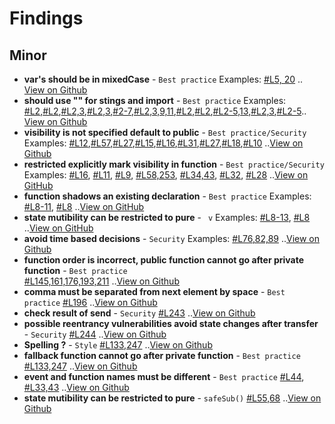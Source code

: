 # Findings

<!-- Here goes a list of issues -->

## Minor

- **var's should be in mixedCase** - `Best practice` Examples: [#L5, 20](https://github.com/tikonoff/rootcore/blob/master/contracts/helpers/Migrations.sol) .. [View on Github](https://github.com/tikonoff/rootcore/issues/1)
- **should use "" for stings and import** - `Best practice` Examples: [#L2](https://github.com/tikonoff/rootcore/blob/master/contracts/helpers/TestCrowdsaleController.sol),[#L2](https://github.com/tikonoff/rootcore/blob/master/contracts/helpers/TestUtils.sol),[#L2,3](https://github.com/tikonoff/rootcore/blob/master/contracts/interfaces/ISmartToken.sol),[#L2,3](https://github.com/tikonoff/rootcore/blob/master/contracts/interfaces/ITokenHolder.sol),[#2-7](https://github.com/tikonoff/rootcore/blob/master/contracts/CrowdsaleController.sol),[#L2,3,9,11](https://github.com/tikonoff/rootcore/blob/master/contracts/ERC20Token.sol),[#L2](https://github.com/tikonoff/rootcore/blob/master/contracts/Owned.sol),[#L2](https://github.com/tikonoff/rootcore/blob/master/contracts/Pausable.sol),[#L2-5,13](https://github.com/tikonoff/rootcore/blob/master/contracts/SmartToken.sol),[#L2,3](https://github.com/tikonoff/rootcore/blob/master/contracts/SmartTokenController.sol),[#L2-5](https://github.com/tikonoff/rootcore/blob/master/contracts/TokenHolder.sol).. [View on Github](https://github.com/tikonoff/rootcore/issues/2)
- **visibility is not specified default to public** - `Best practice/Security` Examples: [#L12](https://github.com/tikonoff/rootcore/blob/master/contracts/helpers/Migrations.sol),[#L57](https://github.com/tikonoff/rootcore/blob/master/contracts/CrowdsaleController.sol),[#L27](https://github.com/tikonoff/rootcore/blob/master/contracts/ERC20Token.sol),[#L15](https://github.com/tikonoff/rootcore/blob/master/contracts/Managed.sol),[#L16](https://github.com/tikonoff/rootcore/blob/master/contracts/Owned.sol),[#L31](https://github.com/tikonoff/rootcore/blob/master/contracts/SmartToken.sol),[#L27](https://github.com/tikonoff/rootcore/blob/master/contracts/SmartTokenController.sol),[#L18](https://github.com/tikonoff/rootcore/blob/master/contracts/TokenHolder.sol),[#L10](https://github.com/tikonoff/rootcore/blob/master/contracts/Utils.sol) ..[View on Github](https://github.com/tikonoff/rootcore/issues/3)
- **restricted explicitly mark visibility in function** - `Best practice/Security` Examples: [#L16](https://github.com/tikonoff/rootcore/blob/master/contracts/helpers/Migrations.sol), [#L11](https://github.com/tikonoff/rootcore/blob/master/contracts/helpers/TestCrowdsaleController.sol), [#L9](https://github.com/tikonoff/rootcore/blob/master/contracts/helpers/TestERC20Token.sol), [#L58,253](https://github.com/tikonoff/rootcore/blob/master/contracts/CrowdsaleController.sol), [#L34,43](https://github.com/tikonoff/rootcore/blob/master/contracts/Pausable.sol), [#L32](https://github.com/tikonoff/rootcore/blob/master/contracts/SmartToken.sol), [#L28](https://github.com/tikonoff/rootcore/blob/master/contracts/SmartTokenController.sol) ..[View on GitHub](https://github.com/tikonoff/rootcore/issues/4)
- **function shadows an existing declaration** - `Best practice` Examples: [#L8-11](https://github.com/tikonoff/rootcore/blob/master/contracts/interfaces/IERC20Token.sol), [#L8](https://github.com/tikonoff/rootcore/blob/master/contracts/interfaces/IOwned.sol) ..[View on GitHub](https://github.com/tikonoff/rootcore/issues/5)
- **state mutibility can be restricted to pure** - ` v` Examples:
[#L8-13](https://github.com/tikonoff/rootcore/blob/master/contracts/interfaces/IERC20Token.sol), [#L8](https://github.com/tikonoff/rootcore/blob/master/contracts/interfaces/IOwned.sol) ..[View on GitHub](https://github.com/tikonoff/rootcore/issues/6)
- **avoid time based decisions** - `Security` Examples:
[#L76,82,89](https://github.com/tikonoff/rootcore/blob/master/contracts/CrowdsaleController.sol) ..[View on Github](https://github.com/tikonoff/rootcore/issues/7)
- **function order is incorrect, public function cannot
  go after private function** - `Best practice`  
[#L145,161,176,193,211](https://github.com/tikonoff/rootcore/blob/master/contracts/CrowdsaleController.sol) ..[View on Github](https://github.com/tikonoff/rootcore/issues/8)
- **comma must be separated from next element
  by space** - `Best practice`
  [#L196](https://github.com/tikonoff/rootcore/blob/master/contracts/CrowdsaleController.sol) ..[View on Github](https://github.com/tikonoff/rootcore/issues/9)
- **check result of send** - `Security`
  [#L243](https://github.com/tikonoff/rootcore/blob/master/contracts/CrowdsaleController.sol) ..[View on Github](https://github.com/tikonoff/rootcore/issues/10)
- **possible reentrancy vulnerabilities avoid state changes after transfer** - `Security`
  [#L244](https://github.com/tikonoff/rootcore/blob/master/contracts/CrowdsaleController.sol) ..[View on Github](https://github.com/tikonoff/rootcore/issues/11)
- **Spelling ?** - `Style`
  [#L133,247](https://github.com/tikonoff/rootcore/blob/master/contracts/CrowdsaleController.sol) ..[View on Github](https://github.com/tikonoff/rootcore/issues/12)
- **fallback function cannot go after private function** - `Best practice`
  [#L133,247](https://github.com/tikonoff/rootcore/blob/master/contracts/CrowdsaleController.sol) ..[View on Github](https://github.com/tikonoff/rootcore/issues/13)
- **event and function names must be different** - `Best practice`
  [#L44](https://github.com/tikonoff/rootcore/blob/master/contracts/ERC20Token.sol), [#L33,43](https://github.com/tikonoff/rootcore/blob/master/contracts/Pausable.sol) ..[View on Github](https://github.com/tikonoff/rootcore/issues/14)
- **state mutibility can be restricted to pure** - `safeSub()`
  [#L55,68](https://github.com/tikonoff/rootcore/blob/master/contracts/Utils.sol) ..[View on Github](https://github.com/tikonoff/rootcore/issues/15)
